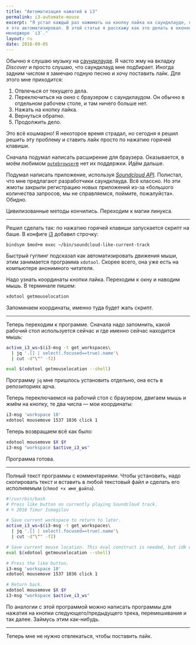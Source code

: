 ```yaml
---
title: "Автоматизация нажатий в i3"
permalink: i3-automate-mouse
excerpt: "Я устал каждый раз нажимать на кнопку лайка на саундклауде, поэтому
я это автоматизировал. В этой статье я расскажу как это делать в оконном
менеджере `i3`."
layout: ru
date: 2018-09-05
---
```

Обычно я слушаю музыку на [саундклауде](http://soundcloud.com). Я часто жму на
вкладку _Discover_ и просто слушаю, что саундклауд мне подбирает. Иногда задним
числом я замечаю годную песню и хочу поставить лайк. Для этого мне приходится:

1. Отвлечься от текущего дела.
2. Переключиться на окно с браузером с саундклаудом. Он обычно в отдельном
   рабочем столе, и там ничего больше нет.
3. Нажать на кнопку лайка.
4. Вернуться обратно.
5. Продолжить дело.

Это всё кошмарно! Я некоторое время страдал, но сегодня я решил решить эту
проблему и ставить лайк просто по нажатию горячей клавиши.

Сначала подумал написать расширение для браузера. Оказывается, в моём любимом
[`qutebrowser`е](http://qutebrowser.org/) нет их поддержки. Идём дальше.

Подумал написать приложение, используя [_Soundcloud API_](
https://developers.soundcloud.com/docs/api/guide). Полистал, что мне предлагают
разработчики саундклауда. Всё классно. Но эти жмоты закрыли регистрацию новых
приложений из-за «большого количества запросов, мы не справляемся, поймите,
пожалуйста». Обидно.

Цивилизованные методы кончились. Переходим к магии линукса.

<hr>

Решил сделать так: по нажатию горячей клавиши запускается скрипт на баше. В
конфиге [i3](https://developers.soundcloud.com/docs/api/guide) добавил строчку: 

```
bindsym $mod+m exec ~/bin/soundcloud-like-current-track
```

Быстрый гуглинг подсказал как автоматизировать движения мыши, этим занимается
программа `xdotool`. Скорее всего, она уже есть на компьютере анонимного
читателя.

Надо узнать координаты кнопки лайка. Переходим к окну и наводим мышь. В
терминале пишем:

```bash
xdotool getmouselocation
```

Запоминаем координаты, именно туда будет жать скрипт.

<hr>

Теперь переходим к программе. Сначала надо запомнить, какой рабочий стол
используется сейчас и где именно сейчас находится мышь:

```bash
active_i3_ws=$(i3-msg -t get_workspaces\
  | jq '.[] | select(.focused==true).name'\
  | cut -d"\"" -f2)

eval $(xdotool getmouselocation --shell)
```

Программу `jq` мне пришлось установить отдельно, она есть в репозиториях арча.

Теперь переключаемся на рабочий стол с браузером, двигаем мышь и жмём на
кнопку, те два числа — мои координаты:

```bash
i3-msg 'workspace 10'
xdotool mousemove 1537 1036 click 1
```

Теперь возвращаем всё как было:

```bash
xdotool mousemove $X $Y
i3-msg "workspace $active_i3_ws"
```

Программа готова.

<hr>

Полный текст программы с комментариями. Чтобы установить, надо скопировать
текст и вставить в любой текстовый файл и сделать его исполняемым 
(`chmod +x имя_файла`).

```bash
#!/usr/bin/bash
# Press like button on currently playing Soundcloud track.
# © 2018 Timur Ismagilov

# Save current workspace to return to later.
active_i3_ws=$(i3-msg -t get_workspaces\
  | jq '.[] | select(.focused==true).name'\
  | cut -d"\"" -f2)

# Save current mouse location. This eval construct is needed, but idk why.
eval $(xdotool getmouselocation --shell)

# Press the like button.
i3-msg 'workspace 10'
xdotool mousemove 1537 1036 click 1

# Return back.
xdotool mousemove $X $Y
i3-msg "workspace $active_i3_ws"
```

По аналогии с этой программой можно написать программы для нажатия на кнопки
следующего/предыдущего трека, перемешивания и так далее. Займусь этим
как-нибудь.

<hr> 

Теперь мне не нужно отвлекаться, чтобы поставить лайк.
